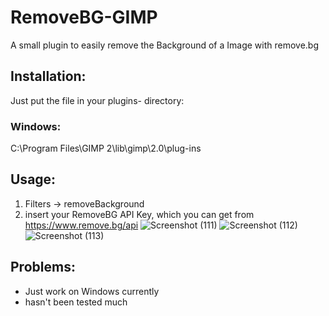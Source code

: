 # RemoveBG-GIMP
A small plugin to easily remove the Background of a Image with remove.bg

## Installation:
Just put the file in your plugins- directory:
### Windows: 
C:\Program Files\GIMP 2\lib\gimp\2.0\plug-ins

## Usage:
1. Filters -> removeBackground
2. insert your RemoveBG API Key, which you can get from https://www.remove.bg/api
![Screenshot (111)](https://user-images.githubusercontent.com/66686353/84802853-773a8080-b001-11ea-9c1a-5da90977a010.png)
![Screenshot (112)](https://user-images.githubusercontent.com/66686353/84803152-e1532580-b001-11ea-9bf5-ff2061c3f061.png)
![Screenshot (113)](https://user-images.githubusercontent.com/66686353/84802857-786bad80-b001-11ea-9bdd-be2c37bbea8d.png)

## Problems:
- Just work on Windows currently
- hasn't been tested much

